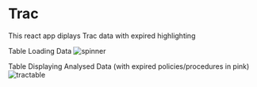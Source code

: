# Trac
This react app diplays Trac data with expired highlighting

Table Loading Data
![spinner](https://user-images.githubusercontent.com/33178924/41939465-e706cc88-7963-11e8-82d3-69938a1a4e17.JPG)

Table Displaying Analysed Data (with expired policies/procedures in pink)
![tractable](https://user-images.githubusercontent.com/33178924/41939533-28b4be4c-7964-11e8-8664-a8c411f6f976.JPG)

